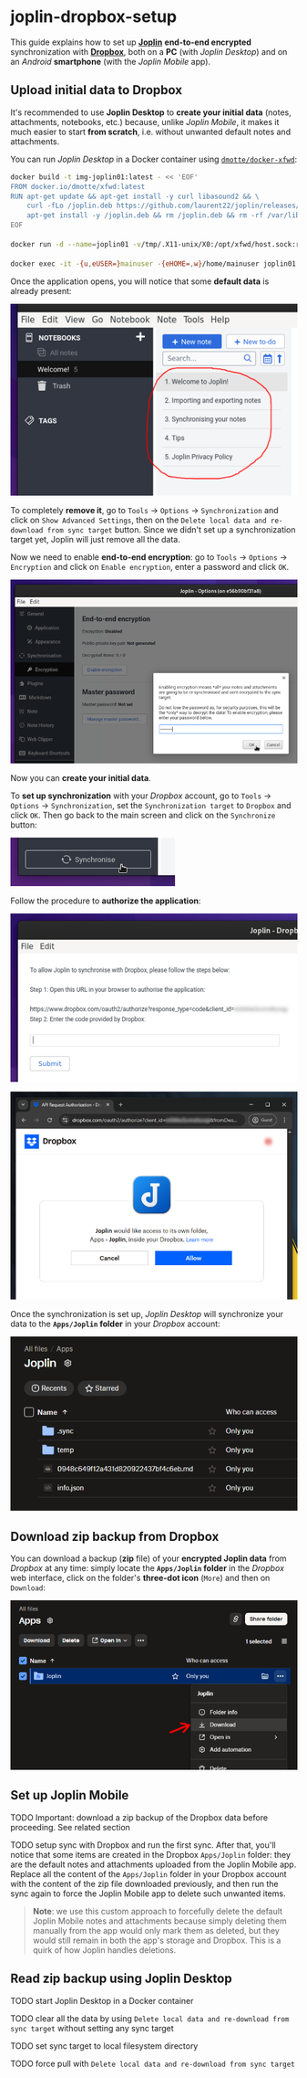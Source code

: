 # joplin-dropbox-setup

This guide explains how to set up **[Joplin](https://joplinapp.org/)** **end-to-end encrypted** synchronization with **[Dropbox](https://www.dropbox.com/)**, both on a **PC** (with _Joplin Desktop_) and on an _Android_ **smartphone** (with the _Joplin Mobile_ app).

## Upload initial data to Dropbox

It's recommended to use **Joplin Desktop** to **create your initial data** (notes, attachments, notebooks, etc.) because, unlike _Joplin Mobile_, it makes it much easier to start **from scratch**, i.e. without unwanted default notes and attachments.

You can run _Joplin Desktop_ in a Docker container using [`dmotte/docker-xfwd`](https://github.com/dmotte/docker-xfwd):

```bash
docker build -t img-joplin01:latest - << 'EOF'
FROM docker.io/dmotte/xfwd:latest
RUN apt-get update && apt-get install -y curl libasound2 && \
    curl -fLo /joplin.deb https://github.com/laurent22/joplin/releases/latest/download/Joplin-3.2.13.deb && \
    apt-get install -y /joplin.deb && rm /joplin.deb && rm -rf /var/lib/apt/lists/*
EOF

docker run -d --name=joplin01 -v/tmp/.X11-unix/X0:/opt/xfwd/host.sock:ro -v"${XAUTHORITY:?}:/opt/xfwd/host.xauth:ro" img-joplin01:latest

docker exec -it -{u,eUSER=}mainuser -{eHOME=,w}/home/mainuser joplin01 joplin --no-sandbox
```

Once the application opens, you will notice that some **default data** is already present:

![](img/screen01-desktop-default-data.png)

To completely **remove it**, go to `Tools` &rarr; `Options` &rarr; `Synchronization` and click on `Show Advanced Settings`, then on the `Delete local data and re-download from sync target` button. Since we didn't set up a synchronization target yet, Joplin will just remove all the data.

Now we need to enable **end-to-end encryption**: go to `Tools` &rarr; `Options` &rarr; `Encryption` and click on `Enable encryption`, enter a password and click `OK`.

![](img/screen02-desktop-encryption.png)

Now you can **create your initial data**.

To **set up synchronization** with your _Dropbox_ account, go to `Tools` &rarr; `Options` &rarr; `Synchronization`, set the `Synchronization target` to `Dropbox` and click `OK`. Then go back to the main screen and click on the `Synchronize` button:

![](img/screen03-desktop-synchronize.png)

Follow the procedure to **authorize the application**:

![](img/screen04-desktop-authorize.png)

![](img/screen05-desktop-allow.png)

Once the synchronization is set up, _Joplin Desktop_ will synchronize your data to the **`Apps/Joplin` folder** in your _Dropbox_ account:

![](img/screen06-dropbox-content.png)

## Download zip backup from Dropbox

You can download a backup (**zip** file) of your **encrypted Joplin data** from _Dropbox_ at any time: simply locate the **`Apps/Joplin` folder** in the _Dropbox_ web interface, click on the folder's **three-dot icon** (`More`) and then on `Download`:

![](img/screen07-dropbox-download.png)

## Set up Joplin Mobile

TODO Important: download a zip backup of the Dropbox data before proceeding. See related section

TODO setup sync with Dropbox and run the first sync. After that, you'll notice that some items are created in the Dropbox `Apps/Joplin` folder: they are the default notes and attachments uploaded from the Joplin Mobile app. Replace all the content of the `Apps/Joplin` folder in your Dropbox account with the content of the zip file downloaded previously, and then run the sync again to force the Joplin Mobile app to delete such unwanted items.

> **Note**: we use this custom approach to forcefully delete the default Joplin Mobile notes and attachments because simply deleting them manually from the app would only mark them as deleted, but they would still remain in both the app's storage and Dropbox. This is a quirk of how Joplin handles deletions.

## Read zip backup using Joplin Desktop

TODO start Joplin Desktop in a Docker container

TODO clear all the data by using `Delete local data and re-download from sync target` without setting any sync target

TODO set sync target to local filesystem directory

TODO force pull with `Delete local data and re-download from sync target`
